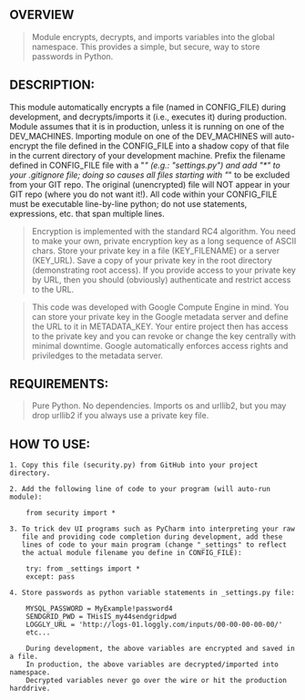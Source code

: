 ## OVERVIEW

> Module encrypts, decrypts, and imports variables into the global namespace. This provides a simple, but secure, way to store passwords in Python.


## DESCRIPTION:

This module automatically encrypts a file (named in CONFIG_FILE) during development, and decrypts/imports it (i.e., executes it) during production. Module assumes that it is in production, unless it is running on one of the DEV_MACHINES. Importing module on one of the DEV_MACHINES will auto-encrypt the file defined in the CONFIG_FILE into a shadow copy of that file in the current directory of your development machine. Prefix the filename defined in CONFIG_FILE file with a "_" (e.g.: "_settings.py") and add "_*" to your .gitignore file; doing so causes all files starting with "_" to be excluded from your GIT repo. The original (unencrypted) file will NOT appear in your GIT repo (where you do not want it!). All code within your CONFIG_FILE must be executable line-by-line python; do not use statements, expressions, etc. that span multiple lines.  

> Encryption is implemented with the standard RC4 algorithm. You need to make your own, private encryption key as a long sequence of ASCII chars. Store your private key in a file (KEY_FILENAME) or a server (KEY_URL). Save a copy of your private key in the root directory (demonstrating root access). If you provide access to your private key by URL, then you should (obviously) authenticate and restrict access to the URL.  

> This code was developed with Google Compute Engine in mind. You can store your private key in the Google metadata server and define the URL to it in METADATA_KEY. Your entire project then has access to the private key and you can revoke or change the key centrally with minimal downtime. Google automatically enforces access rights and priviledges to the metadata server.
  
  
## REQUIREMENTS:

> Pure Python. No dependencies. Imports os and urllib2, but you may drop urllib2 if you always use a private key file. 

## HOW TO USE:

    1. Copy this file (security.py) from GitHub into your project directory.  

    2. Add the following line of code to your program (will auto-run module):  

        from security import *  

    3. To trick dev UI programs such as PyCharm into interpreting your raw
       file and providing code completion during development, add these
       lines of code to your main program (change "_settings" to reflect
       the actual module filename you define in CONFIG_FILE):

        try: from _settings import *  
        except: pass  

    4. Store passwords as python variable statements in _settings.py file:

        MYSQL_PASSWORD = MyExample!password4  
        SENDGRID_PWD = THisIS_my44sendgridpwd  
        LOGGLY_URL = 'http://logs-01.loggly.com/inputs/00-00-00-00-00/'  
        etc...
        
        During development, the above variables are encrypted and saved in a file.
        In production, the above variables are decrypted/imported into namespace.
        Decrypted variables never go over the wire or hit the production harddrive.
